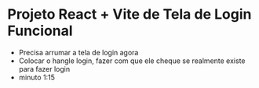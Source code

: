 # Projeto React + Vite de Tela de Login Funcional

- Precisa arrumar a tela de login agora
- Colocar o hangle login, fazer com que ele cheque se realmente existe para fazer login
- minuto 1:15
